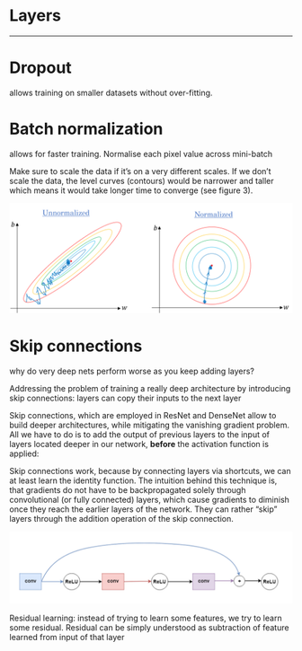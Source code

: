 # Layers

---

# **Dropout**

allows training on smaller datasets without over-fitting.

# **Batch normalization**

allows for faster training. Normalise each pixel value across mini-batch

Make sure to scale the data if it’s on a very different scales. If we don’t scale the data, the level curves (contours) would be narrower and taller which means it would take longer time to converge (see figure 3).

![Layers%206baf4091115f46f885e9a4718180f43f/Normalized.png](layers-Normalized.png)

# **Skip connections**

why do very deep nets perform worse as you keep adding layers?

Addressing the problem of training a really deep architecture by introducing skip connections: layers can copy their inputs to the next layer

Skip connections, which are employed in ResNet and DenseNet allow to build deeper architectures, while mitigating the vanishing gradient problem. All we have to do is to add the output of previous layers to the input of layers located deeper in our network, **before** the activation function is applied:

Skip connections work, because by connecting layers via shortcuts, we can at least learn the identity function. The intuition behind this technique is, that gradients do not have to be backpropagated solely through convolutional (or fully connected) layers, which cause gradients to diminish once they reach the earlier layers of the network. They can rather “skip” layers through the addition operation of the skip connection.

![Layers%206baf4091115f46f885e9a4718180f43f/18Vhd39FU4B-ZDmRQ2m-fPA.png](layers-18Vhd39FU4B-ZDmRQ2m-fPA.png)

Residual learning: instead of trying to learn some features, we try to learn some residual. Residual can be simply understood as subtraction of feature learned from input of that layer